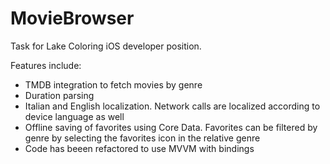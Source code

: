 #  MovieBrowser

Task for Lake Coloring iOS developer position.

Features include:

* TMDB integration to fetch movies by genre
* Duration parsing
* Italian and English localization. Network calls are localized according to device language as well
* Offline saving of favorites using Core Data. Favorites can be filtered by genre by selecting the favorites icon in the relative genre
* Code has beeen refactored to use MVVM with bindings
